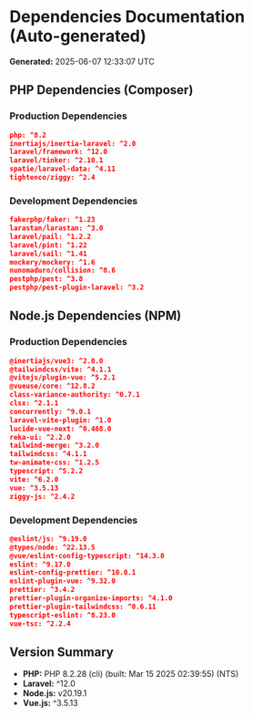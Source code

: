 # Dependencies Documentation (Auto-generated)

**Generated:** 2025-06-07 12:33:07 UTC

## PHP Dependencies (Composer)

### Production Dependencies
```json
php: ^8.2
inertiajs/inertia-laravel: ^2.0
laravel/framework: ^12.0
laravel/tinker: ^2.10.1
spatie/laravel-data: ^4.11
tightenco/ziggy: ^2.4
```

### Development Dependencies
```json
fakerphp/faker: ^1.23
larastan/larastan: ^3.0
laravel/pail: ^1.2.2
laravel/pint: ^1.22
laravel/sail: ^1.41
mockery/mockery: ^1.6
nunomaduro/collision: ^8.6
pestphp/pest: ^3.8
pestphp/pest-plugin-laravel: ^3.2
```

## Node.js Dependencies (NPM)

### Production Dependencies
```json
@inertiajs/vue3: ^2.0.0
@tailwindcss/vite: ^4.1.1
@vitejs/plugin-vue: ^5.2.1
@vueuse/core: ^12.8.2
class-variance-authority: ^0.7.1
clsx: ^2.1.1
concurrently: ^9.0.1
laravel-vite-plugin: ^1.0
lucide-vue-next: ^0.468.0
reka-ui: ^2.2.0
tailwind-merge: ^3.2.0
tailwindcss: ^4.1.1
tw-animate-css: ^1.2.5
typescript: ^5.2.2
vite: ^6.2.0
vue: ^3.5.13
ziggy-js: ^2.4.2
```

### Development Dependencies
```json
@eslint/js: ^9.19.0
@types/node: ^22.13.5
@vue/eslint-config-typescript: ^14.3.0
eslint: ^9.17.0
eslint-config-prettier: ^10.0.1
eslint-plugin-vue: ^9.32.0
prettier: ^3.4.2
prettier-plugin-organize-imports: ^4.1.0
prettier-plugin-tailwindcss: ^0.6.11
typescript-eslint: ^8.23.0
vue-tsc: ^2.2.4
```

## Version Summary
- **PHP:** PHP 8.2.28 (cli) (built: Mar 15 2025 02:39:55) (NTS)
- **Laravel:** ^12.0
- **Node.js:** v20.19.1
- **Vue.js:** ^3.5.13

